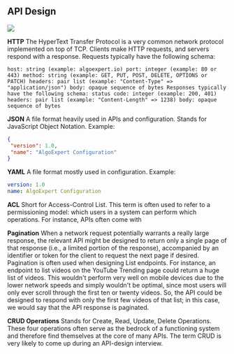 ## API Design

<img src="https://github.com/ishifoev/CodeChalenge-JS/blob/main/Round6/day-64/apiDesign.PNG?raw=true"/>

**HTTP**
The HyperText Transfer Protocol is a very common network protocol implemented on top
of TCP. Clients make HTTP requests, and servers respond with a response.
Requests typically have the following schema:

`host: string (example: algoexpert.io)
port: integer (example: 80 or 443)
method: string (example: GET, PUT, POST, DELETE, OPTIONS or PATCH)
headers: pair list (example: "Content-Type" => "application/json")
body: opaque sequence of bytes
Responses typically have the following schema:
status code: integer (example: 200, 401)
headers: pair list (example: "Content-Length" => 1238)
body: opaque sequence of bytes`

**JSON**
A file format heavily used in APIs and configuration. Stands for JavaScript Object Notation.
Example:

````json
{
 "version": 1.0,
 "name": "AlgoExpert Configuration"
}
````

**YAML**
A file format mostly used in configuration. Example:
````yaml
version: 1.0
name: AlgoExpert Configuration
`````
**ACL**
Short for Access-Control List. This term is often used to refer to a permissioning model:
which users in a system can perform which operations. For instance, APIs often come with

**Pagination**
When a network request potentially warrants a really large response, the relevant API
might be designed to return only a single page of that response (i.e., a limited portion of
the response), accompanied by an identifier or token for the client to request the next
page if desired.
Pagination is often used when designing List endpoints. For instance, an endpoint to list
videos on the YouTube Trending page could return a huge list of videos. This wouldn't
perform very well on mobile devices due to the lower network speeds and simply wouldn't
be optimal, since most users will only ever scroll through the first ten or twenty videos. So,
the API could be designed to respond with only the first few videos of that list; in this case,
we would say that the API response is paginated.

**CRUD Operations**
Stands for Create, Read, Update, Delete Operations. These four operations often serve
as the bedrock of a functioning system and therefore find themselves at the core of many
APIs. The term CRUD is very likely to come up during an API-design interview.
